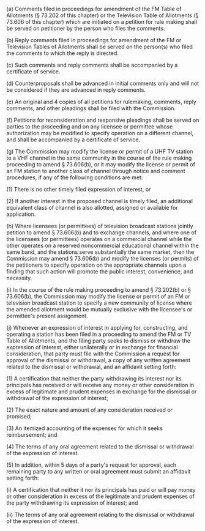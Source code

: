 (a) Comments filed in proceedings for amendment of the FM Table of Allotments (§ 73.202 of this chapter) or the Television Table of Allotments (§ 73.606 of this chapter) which are initiated on a petition for rule making shall be served on petitioner by the person who files the comments.

(b) Reply comments filed in proceedings for amendment of the FM or Television Tables of Allotments shall be served on the person(s) who filed the comments to which the reply is directed.

(c) Such comments and reply comments shall be accompanied by a certificate of service.

(d) Counterproposals shall be advanced in initial comments only and will not be considered if they are advanced in reply comments.

(e) An original and 4 copies of all petitions for rulemaking, comments, reply comments, and other pleadings shall be filed with the Commission.

(f) Petitions for reconsideration and responsive pleadings shall be served on parties to the proceeding and on any licensee or permittee whose authorization may be modified to specify operation on a different channel, and shall be accompanied by a certificate of service.

(g) The Commission may modify the license or permit of a UHF TV station to a VHF channel in the same community in the course of the rule making proceeding to amend § 73.606(b), or it may modify the license or permit of an FM station to another class of channel through notice and comment procedures, if any of the following conditions are met:

(1) There is no other timely filed expression of interest, or

(2) If another interest in the proposed channel is timely filed, an additional equivalent class of channel is also allotted, assigned or available for application.
                                    

(h) Where licensees (or permittees) of television broadcast stations jointly petition to amend § 73.606(b) and to exchange channels, and where one of the licensees (or permittees) operates on a commercial channel while the other operates on a reserved noncommercial educational channel within the same band, and the stations serve substantially the same market, then the Commission may amend § 73.606(b) and modify the licenses (or permits) of the petitioners to specify operation on the appropriate channels upon a finding that such action will promote the public interest, convenience, and necessity.
                                    

(i) In the course of the rule making proceeding to amend § 73.202(b) or § 73.606(b), the Commission may modify the license or permit of an FM or television broadcast station to specify a new community of license where the amended allotment would be mutually exclusive with the licensee's or permittee's present assignment.

(j) Whenever an expression of interest in applying for, constructing, and operating a station has been filed in a proceeding to amend the FM or TV Table of Allotments, and the filing party seeks to dismiss or withdraw the expression of interest, either unilaterally or in exchange for financial consideration, that party must file with the Commission a request for approval of the dismissal or withdrawal, a copy of any written agreement related to the dismissal or withdrawal, and an affidavit setting forth:

(1) A certification that neither the party withdrawing its interest nor its principals has received or will receive any money or other consideration in excess of legitimate and prudent expenses in exchange for the dismissal or withdrawal of the expression of interest;

(2) The exact nature and amount of any consideration received or promised;

(3) An itemized accounting of the expenses for which it seeks reimbursement; and

(4) The terms of any oral agreement related to the dismissal or withdrawal of the expression of interest.

(5) In addition, within 5 days of a party's request for approval, each remaining party to any written or oral agreement must submit an affidavit setting forth:
                                    

(i) A certification that neither it nor its principals has paid or will pay money or other consideration in excess of the legitimate and prudent expenses of the party withdrawing its expression of interest; and

(ii) The terms of any oral agreement relating to the dismissal or withdrawal of the expression of interest.
                                    

